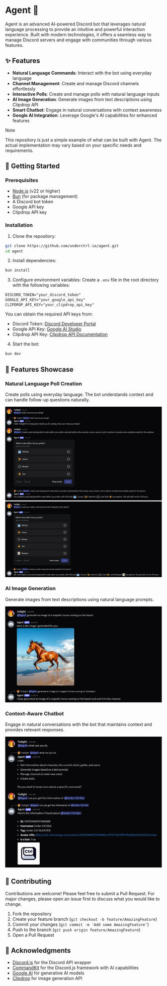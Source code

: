 # Agent 🤖

Agent is an advanced AI-powered Discord bot that leverages natural language processing to provide an intuitive and powerful interaction experience. Built with modern technologies, it offers a seamless way to manage Discord servers and engage with communities through various features.

## ✨ Features

- **Natural Language Commands**: Interact with the bot using everyday language
- **Channel Management**: Create and manage Discord channels effortlessly
- **Interactive Polls**: Create and manage polls with natural language inputs
- **AI Image Generation**: Generate images from text descriptions using Clipdrop API
- **Smart Chatbot**: Engage in natural conversations with context awareness
- **Google AI Integration**: Leverage Google's AI capabilities for enhanced features

> [!NOTE]
> This repository is just a simple example of what can be built with Agent. The actual implementation may vary based on your specific needs and requirements.

## 🚀 Getting Started

### Prerequisites

- [Node.js](https://nodejs.org/) (v22 or higher)
- [Bun](https://bun.sh/) (for package management)
- A Discord bot token
- Google API key
- Clipdrop API key

### Installation

1. Clone the repository:

```bash
git clone https://github.com/underctrl-io/agent.git
cd agent
```

2. Install dependencies:

```bash
bun install
```

3. Configure environment variables:
   Create a `.env` file in the root directory with the following variables:

```env
DISCORD_TOKEN="your_discord_token"
GOOGLE_API_KEY="your_google_api_key"
CLIPDROP_API_KEY="your_clipdrop_api_key"
```

You can obtain the required API keys from:

- Discord Token: [Discord Developer Portal](https://discord.com/developers/applications)
- Google API Key: [Google AI Studio](https://aistudio.google.com/apikey)
- Clipdrop API Key: [Clipdrop API Documentation](https://clipdrop.co/apis/docs/text-to-image)

4. Start the bot:

```bash
bun dev
```

## 🎯 Features Showcase

### Natural Language Poll Creation

Create polls using everyday language. The bot understands context and can handle follow-up questions naturally.

![Create poll with natural language](./assets/create-poll.png)
![Create poll with natural language](./assets/create-poll-2.png)

### AI Image Generation

Generate images from text descriptions using natural language prompts.

![Generate image with natural language](./assets/image-generation.png)

### Context-Aware Chatbot

Engage in natural conversations with the bot that maintains context and provides relevant responses.

![Chatbot](./assets/chatbot.png)

## 🤝 Contributing

Contributions are welcome! Please feel free to submit a Pull Request. For major changes, please open an issue first to discuss what you would like to change.

1. Fork the repository
2. Create your feature branch (`git checkout -b feature/AmazingFeature`)
3. Commit your changes (`git commit -m 'Add some AmazingFeature'`)
4. Push to the branch (`git push origin feature/AmazingFeature`)
5. Open a Pull Request

## 🙏 Acknowledgments

- [Discord.js](https://discord.js.org/) for the Discord API wrapper
- [CommandKit](https://commandkit.dev/) for the Discord.js framework with AI capabilities
- [Google AI](https://ai.google/) for generative AI models
- [Clipdrop](https://clipdrop.co/) for image generation API

